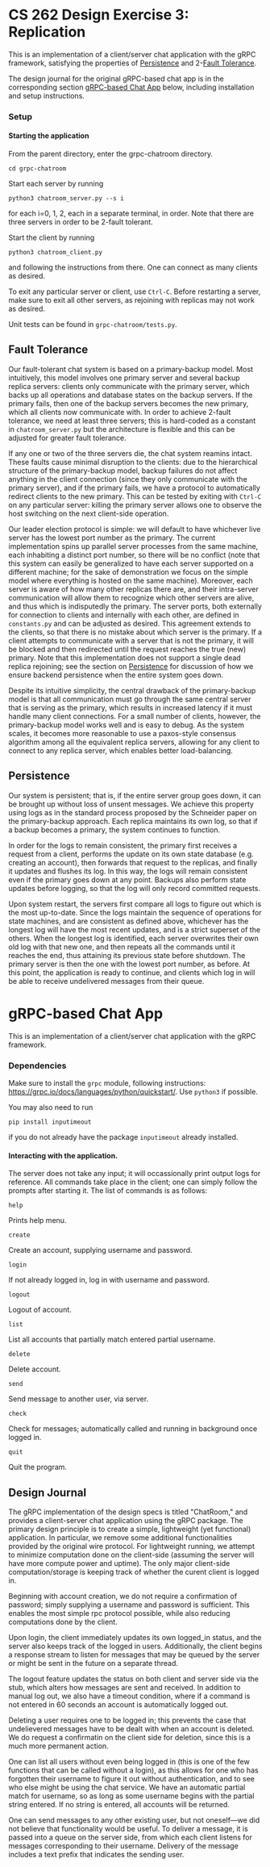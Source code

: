 # CS 262 Design Exercise 3: Replication
This is an implementation of a client/server chat application with the gRPC framework, satisfying the properties of [Persistence](#persistence) and 2-[Fault Tolerance](#fault-tolerance).

The design journal for the original gRPC-based chat app is in the corresponding section [gRPC-based Chat App](#grpc-based-chat-app) below, including installation and setup instructions.

### Setup
#### Starting the application
From the parent directory, enter the grpc-chatroom directory.
```
cd grpc-chatroom
```

Start each server by running
```
python3 chatroom_server.py --s i

```
for each i=0, 1, 2, each in a separate terminal, in order. Note that there are three servers in order to be 2-fault tolerant.

Start the client by running
```
python3 chatroom_client.py

```
and following the instructions from there. One can connect as many clients as desired.

To exit any particular server or client, use `Ctrl-C`. Before restarting a server, make sure to exit all other servers, as rejoining with replicas may not work as desired.

Unit tests can be found in `grpc-chatroom/tests.py`.

## Fault Tolerance
Our fault-tolerant chat system is based on a primary-backup model. Most intuitively, this model involves one primary server and several backup replica servers: clients only communicate with the primary server, which backs up all operations and database states on the backup servers. If the primary fails, then one of the backup servers becomes the new primary, which all clients now communicate with. In order to achieve 2-fault tolerance, we need at least three servers; this is hard-coded as a constant in `chatroom_server.py` but the architecture is flexible and this can be adjusted for greater fault tolerance.

If any one or two of the three servers die, the chat system reamins intact. These faults cause minimal disruption to the clients: due to the hierarchical structure of the primary-backup model, backup failures do not affect anything in the client connection (since they only communicate with the primary server), and if the primary fails, we have a protocol to automatically redirect clients to the new primary. This can be tested by exiting with `Ctrl-C` on any particular server: killing the primary server allows one to observe the host switching on the next client-side operation.

Our leader election protocol is simple: we will default to have whichever live server has the lowest port number as the primary. The current implementation spins up parallel server processes from the same machine, each inhabiting a distinct port number, so there will be no conflict (note that this system can easily be generalized to have each server supported on a different machine; for the sake of demonstration we focus on the simple model where everything is hosted on the same machine). Moreover, each server is aware of how many other replicas there are, and their intra-server communication will allow them to recognize which other servers are alive, and thus which is indisputedly the primary. The server ports, both externally for connection to clients and internally with each other, are defined in `constants.py` and can be adjusted as desired. This agreement extends to the clients, so that there is no mistake about which server is the primary. If a client attempts to communicate with a server that is not the primary, it will be blocked and then redirected until the request reaches the true (new) primary. Note that this implementation does not support a single dead replica rejoining; see the section on [Persistence](#persistence) for discussion of how we ensure backend persistence when the entire system goes down.

Despite its intuitive simplicity, the central drawback of the primary-backup model is that all communication must go through the same central server that is serving as the primary, which results in increased latency if it must handle many client connections. For a small number of clients, however, the primary-backup model works well and is easy to debug. As the system scales, it becomes more reasonable to use a paxos-style consensus algorithm among all the equivalent replica servers, allowing for any client to connect to any replica server, which enables better load-balancing.


## Persistence
Our system is persistent; that is, if the entire server group goes down, it can be brought up without loss of unsent messages. We achieve this property using logs as in the standard process proposed by the Schneider paper on the primary-backup approach. Each replica maintains its own log, so that if a backup becomes a primary, the system continues to function.

In order for the logs to remain consistent, the primary first receives a request from a client, performs the update on its own state database (e.g. creating an account), then forwards that request to the replicas, and finally it updates and flushes its log. In this way, the logs will remain consistent even if the primary goes down at any point. Backups also perform state updates before logging, so that the log will only record committed requests.

Upon system restart, the servers first compare all logs to figure out which is the most up-to-date. Since the logs maintain the sequence of operations for state machines, and are consistent as defined above, whichever has the longest log will have the most recent updates, and is a strict superset of the others. When the longest log is identified, each server overwrites their own old log with that new one, and then repeats all the commands until it reaches the end, thus attaining its previous state before shutdown. The primary server is then the one with the lowest port number, as before. At this point, the application is ready to continue, and clients which log in will be able to receive undelivered messages from their queue. 


# gRPC-based Chat App
This is an implementation of a client/server chat application with the gRPC framework.

### Dependencies
Make sure to install the `grpc` module, following instructions: https://grpc.io/docs/languages/python/quickstart/. Use `python3` if possible. 

You may also need to run
```
pip install inputimeout
```
if you do not already have the package `inputimeout` already installed.


#### Interacting with the application.
The server does not take any input; it will occassionally print output logs for reference. All commands take place in the client; one can simply follow the prompts after starting it. The list of commands is as follows:

```
help
```
Prints help menu.

```
create
```
Create an account, supplying username and password.

```
login
```
If not already logged in, log in with username and password.

```
logout
```
Logout of account.

```
list
```
List all accounts that partially match entered partial username.

```
delete
```
Delete account.

```
send
```
Send message to another user, via server.

```
check
```
Check for messages; automatically called and running in background once logged in.
```
quit
```
Quit the program.


## Design Journal
The gRPC implementation of the design specs is titled "ChatRoom," and provides a client-server chat application using the gRPC package. The primary design principle is to create a simple, lightweight (yet functional) application. In particular, we remove some additional functionalities provided by the original wire protocol. For lightweight running, we attempt to minimize computation done on the client-side (assuming the server will have more compute power and uptime). The only major client-side computation/storage is keeping track of whether the curent client is logged in.

Beginning with account creation, we do not require a confirmation of password; simply supplying a username and password is sufficient. This enables the most simple rpc protocol possible, while also reducing computations done by the client.

Upon login, the client immediately updates its own logged_in status, and the server also keeps track of the logged in users. Additionally, the client begins a response stream to listen for messages that may be queued by the server or might be sent in the future on a separate thread.

The logout feature updates the status on both client and server side via the stub, which alters how messages are sent and received. In addition to manual log out, we also have a timeout condition, where if a command is not entered in 60 seconds an account is automatically logged out.

Deleting a user requires one to be logged in; this prevents the case that undelievered messages have to be dealt with when an account is deleted. We do request a confirmatin on the client side for deletion, since this is a much more permanent action.


One can list all users without even being logged in (this is one of the few functions that can be called without a login), as this allows for one who has forgotten their username to figure it out without authentication, and to see who else might be using the chat service. We have an automatic partial match for username, so as long as some username begins with the partial string entered. If no string is entered, all accounts will be returned.

One can send messages to any other existing user, but not oneself—we did not believe that functionality would be useful. To deliver a message, it is passed into a queue on the server side, from which each client listens for messages corresponding to their username. Delivery of the message includes a text prefix that indicates the sending user.

